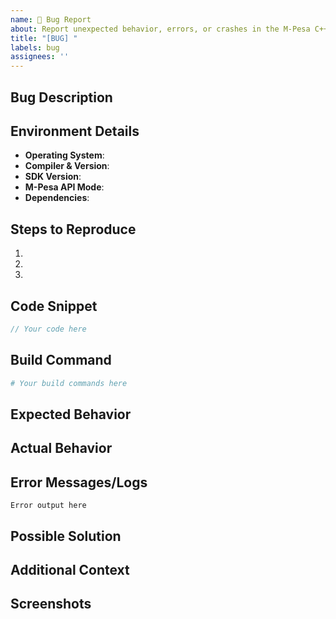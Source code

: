 ```yaml
---
name: 🐛 Bug Report
about: Report unexpected behavior, errors, or crashes in the M-Pesa C++ SDK
title: "[BUG] "
labels: bug
assignees: ''
---
```


## Bug Description
<!-- Provide a clear and concise description of the bug -->

## Environment Details
- **Operating System**: <!-- e.g., Ubuntu 20.04, Windows 11, macOS Monterey -->
- **Compiler & Version**: <!-- e.g., GCC 11.2, Clang 13.0, MSVC 2022 -->
- **SDK Version**: <!-- e.g., v1.2.0 or commit hash -->
- **M-Pesa API Mode**: <!-- Sandbox or Production -->
- **Dependencies**: <!-- Versions of libcurl, OpenSSL, etc. -->

## Steps to Reproduce
<!-- Detailed steps to reproduce the behavior -->
1. 
2. 
3. 

## Code Snippet
<!-- Include a minimal code example that demonstrates the issue -->
```cpp
// Your code here
```

## Build Command
<!-- If applicable, include the build command used -->
```bash
# Your build commands here
```

## Expected Behavior
<!-- A clear and concise description of what you expected to happen -->

## Actual Behavior
<!-- A clear and concise description of what actually happened -->

## Error Messages/Logs
<!-- Include any relevant error messages, stack traces, or logs -->
```
Error output here
```

## Possible Solution
<!-- If you have suggestions on a fix or workaround, please describe them here -->

## Additional Context
<!-- Add any other context about the problem here, such as special config settings -->

## Screenshots
<!-- If applicable, add screenshots to help explain your problem -->
